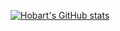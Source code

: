 [![Hobart's GitHub stats](https://github-readme-stats.vercel.app/api?username=hobart2967&show_icons=true&theme=radical)](https://github.com/hobart2967)
